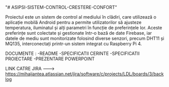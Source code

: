 "# ASIPSI-SISTEM-CONTROL-CRESTERE-CONFORT" 

Proiectul este un sistem de control al mediului în clădiri, care utilizează o aplicație mobilă Android pentru a permite utilizatorilor să ajusteze temperatura, iluminatul și alți parametri în funcție de preferințele lor. Aceste preferințe sunt colectate și gestionate într-o bază de date Firebase, iar datele de mediu sunt monitorizate folosind diverse senzori, precum DHT11 și MQ135, interconectați printr-un sistem integrat cu Raspberry Pi 4.

DOCUMENTE :
-README
-SPECIFICATII CERINTE
-SPECIFICATII PROIECTARE
-PREZENTARE POWERPOINT

LINK CATRE JIRA ---> https://mihaijantea.atlassian.net/jira/software/c/projects/LDL/boards/3/backlog
